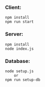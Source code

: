 ### Client:
```
npm install
npm run start
```


### Server:
```
npm install
node index.js
```


### Database:
```
node setup.js
    or
npm run setup-db
```